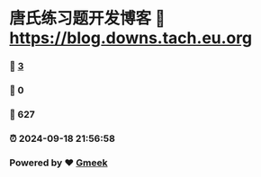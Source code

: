 # 唐氏练习题开发博客 :link: https://blog.downs.tach.eu.org 
### :page_facing_up: [3](https://blog.downs.tach.eu.org/tag.html) 
### :speech_balloon: 0 
### :hibiscus: 627 
### :alarm_clock: 2024-09-18 21:56:58 
### Powered by :heart: [Gmeek](https://github.com/Meekdai/Gmeek)
